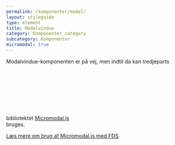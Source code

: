 ```yaml
---
permalink: /komponenter/modal/
layout: styleguide
type: element
title: Modalvindue
category: Komponenter_category
subcategory: Komponenter
micromodal: true
---
```


<div class="alert alert-info">
    <div class="alert-body">
        <p class="alert-text">Modalvindue-komponenten er på vej, men indtil da kan tredjeparts bibliotektet <a href="https://micromodal.now.sh/" class="icon-link">Micromodal.js<svg class="icon-svg" focusable="false" aria-hidden="true" ><use xlink:href="#open-in-new"></use></svg></a> bruges.</p>
        <p class="alert-text mt-4"><a href="/udvidelser/micromodal/">Læs mere om brug af Micromodal.js med FDS</a></p>
    </div>
</div>
